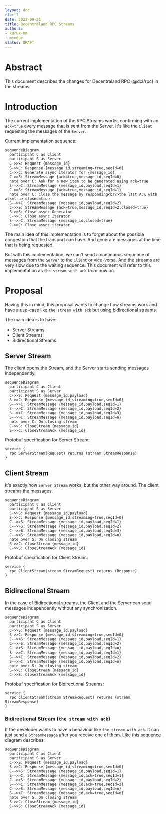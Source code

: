 ```yaml
---
layout: doc
rfc: 7
date: 2022-09-21
title: Decentraland RPC Streams
authors:
- kuruk-mm
- menduz
status: DRAFT
---
```


# Abstract

This document describes the changes for Decentraland RPC (@dcl/rpc) in the streams.

# Introduction

The current implementation of the RPC Streams works, confirming with an `ack=true` every message that is sent from the Server.
It's like the `Client` requesting the messages of the `Server`.

Current implementation sequence:

```mermaid
sequenceDiagram
  participant C as Client
  participant S as Server
  C->>S: Request {message_id}
  S->>C: Response {message_id,streaming=true,seqId=0}
  C->>C: Generate async iterator for {message_id}
  C->>S: StreamMessage {ack=true,message_id,seqId=0}
  note over C: Ask for a new item to be generated using ack=true
  S-->>C: StreamMessage {message_id,payload,seqId=1}
  C->>S: StreamMessage {ack=true,message_id,seqId=1}
  note over C: Close the message by responding<br/>the last ACK with ack=true,closed=true
  S-->>C: StreamMessage {message_id,payload,seqId=2}
  C->>S: StreamMessage {ack=true,message_id,seqId=2,closed=true}
  S->>S: Close async Generator
  C->>C: Close async Iterator
  S-->>C: StreamMessage {message_id,closed=true}
  C->>C: Close async iterator
```

The main idea of this implementation is to forget about the possible congestion that the transport can have. And generate messages at the time that is being requested.

But with this implementation, we can't send a continuous sequence of messages from the `Server` to the `Client` or vice-versa. And the streams are very slow due to the waiting sequence.
This document will refer to this implementation as `the stream with ack` from now on.

# Proposal

Having this in mind, this proposal wants to change how streams work and have a use-case like `the stream with ack` but using bidirectional streams.

The main idea is to have:

- Server Streams
- Client Streams
- Bidirectional Streams
## Server Stream

The client opens the Stream, and the Server starts sending messages independently.

```mermaid
sequenceDiagram
  participant C as Client
  participant S as Server
  C->>S: Request {message_id,payload}
  S->>C: Response {message_id,streaming=true,seqId=0}
  S-->>C: StreamMessage {message_id,payload,seqId=1}
  S-->>C: StreamMessage {message_id,payload,seqId=2}
  S-->>C: StreamMessage {message_id,payload,seqId=3}
  S-->>C: StreamMessage {message_id,payload,seqId=n}
  note over C: On closing stream
  C->>S: CloseStream {message_id}
  S->>C: CloseStreamAck {message_id}
```

Protobuf specification for Server Stream:
```
service {
  rpc ServerStream(Request) returns (stream StreamResponse)
}
```

## Client Stream

It's exactly how `Server Stream` works, but the other way around. The client streams the messages.

```mermaid
sequenceDiagram
  participant C as Client
  participant S as Server
  C->>S: Request {message_id,payload}
  S->>C: Response {message_id,streaming=true,seqId=0}
  C-->>S: StreamMessage {message_id,payload,seqId=1}
  C-->>S: StreamMessage {message_id,payload,seqId=2}
  C-->>S: StreamMessage {message_id,payload,seqId=3}
  C-->>S: StreamMessage {message_id,payload,seqId=n}
  note over S: On closing stream
  S->>C: CloseStream {message_id}
  C->>S: CloseStreamAck {message_id}
```

Protobuf specification for Client Stream:
```
service {
  rpc ClientStream(stream StreamRequest) returns (Response)
}
```

## Bidirectional Stream

In the case of Bidirectional streams, the Client and the Server can send messages independently without any synchronization.

```mermaid
sequenceDiagram
  participant C as Client
  participant S as Server
  C->>S: Request {message_id,payload}
  S->>C: Response {message_id,streaming=true,seqId=0}
  C-->>S: StreamMessage {message_id,payload,seqId=1}
  C-->>S: StreamMessage {message_id,payload,seqId=2}
  C-->>S: StreamMessage {message_id,payload,seqId=n}
  S-->>C: StreamMessage {message_id,payload,seqId=1}
  S-->>C: StreamMessage {message_id,payload,seqId=2}
  S-->>C: StreamMessage {message_id,payload,seqId=n}
  note over S: On closing stream
  S->>C: CloseStream {message_id}
  C->>S: CloseStreamAck {message_id}
```

Protobuf specification for Bidirectional Streams:
```
service {
  rpc ClientStream(stream StreamRequest) returns (stream StreamResponse)
}
```

### Bidirectional Stream (`the stream with ack`)

If the developer wants to have a behaviour like `the stream with ack`. It can just send a `StreamMessage` after you receive one of them. Like this sequence diagram describes:

```mermaid
sequenceDiagram
  participant C as Client
  participant S as Server
  C->>S: Request {message_id,payload}
  S->>C: Response {message_id,streaming=true,seqId=0}
  C-->>S: StreamMessage {message_id,payload,seqId=1}
  S-->>C: StreamMessage {message_id,ack=true,seqId=1}
  C-->>S: StreamMessage {message_id,payload,seqId=2}
  S-->>C: StreamMessage {message_id,ack=true,seqId=2}
  C-->>S: StreamMessage {message_id,payload,seqId=n}
  S-->>C: StreamMessage {message_id,ack=true,seqId=n}
  note over S: On closing stream
  S->>C: CloseStream {message_id}
  C->>S: CloseStreamAck {message_id}
```
